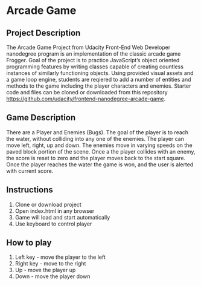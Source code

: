 Arcade Game
===============================

## Project Description

The Arcade Game Project from Udacity Front-End Web Developer nanodegree program is an implementation of the classic arcade game Frogger. Goal of the project is to practice JavaScript’s object oriented programming features by writing classes capable of creating countless instances of similarly functioning objects. Using provided visual assets and a game loop engine, students are reqiered to add a number of entities and methods to the game including the player characters and enemies. Starter code and files can be cloned or downloaded from this repository https://github.com/udacity/frontend-nanodegree-arcade-game.

## Game Description

There are a Player and Enemies (Bugs). The goal of the player is to reach the water, without colliding into any one of the enemies. The player can move left, right, up and down. The enemies move in varying speeds on the paved block portion of the scene. Once a the player collides with an enemy, the score is reset to zero and the player moves back to the start square. Once the player reaches the water the game is won, and the user is alerted with current score.

## Instructions

1. Clone or download project
2. Open index.html in any browser
3. Game will load and start automatically
4. Use keyboard to control player

## How to play

1. Left key - move the player to the left
2. Right key - move to the right
3. Up - move the player up
4. Down - move the player down
